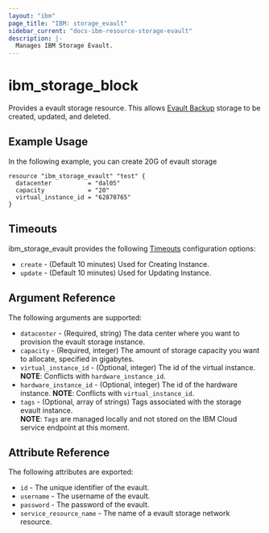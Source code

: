 ```yaml
---
layout: "ibm"
page_title: "IBM: storage_evault"
sidebar_current: "docs-ibm-resource-storage-evault"
description: |-
  Manages IBM Storage Evault.
---
```

# ibm\_storage_block

Provides a evault storage resource. This allows [Evault Backup](https://console.bluemix.net/docs/infrastructure/Backup/index.html#getting-started-with-evault-backup-services) storage to be created, updated, and deleted.

## Example Usage

In the following example, you can create 20G of evault storage 

```hcl
resource "ibm_storage_evault" "test" {
  datacenter          = "dal05"
  capacity            = "20"
  virtual_instance_id = "62870765"
}
```

## Timeouts

ibm_storage_evault provides the following [Timeouts](https://www.terraform.io/docs/configuration/resources.html#timeouts) configuration options:

* `create` - (Default 10 minutes) Used for Creating Instance.
* `update` - (Default 10 minutes) Used for Updating Instance.

## Argument Reference

The following arguments are supported:

* `datacenter` - (Required, string) The data center where you want to provision the evault storage instance.
* `capacity` - (Required, integer) The amount of storage capacity you want to allocate, specified in gigabytes.
* `virtual_instance_id` - (Optional, integer) The id of the virtual instance.
    **NOTE**: Conflicts with `hardware_instance_id`.
* `hardware_instance_id` - (Optional, integer) The id of the hardware instance.
    **NOTE**: Conflicts with `virtual_instance_id`.
* `tags` - (Optional, array of strings) Tags associated with the storage evault instance.  
  **NOTE**: `Tags` are managed locally and not stored on the IBM Cloud service endpoint at this moment.


## Attribute Reference

The following attributes are exported:

* `id` - The unique identifier of the evault.
* `username` - The username of the evault.
* `password` - The password of the evault.
* `service_resource_name` - The name of a evault storage network resource.
